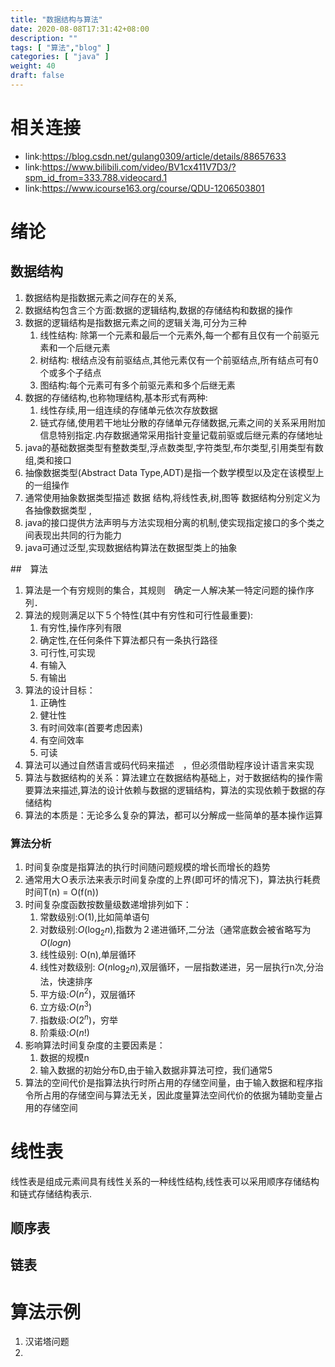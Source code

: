 ```yaml
---
title: "数据结构与算法"
date: 2020-08-08T17:31:42+08:00
description: ""
tags: [ "算法","blog" ]
categories: [ "java" ]
weight: 40
draft: false
---
```


# 相关连接
- link:https://blog.csdn.net/gulang0309/article/details/88657633
- link:https://www.bilibili.com/video/BV1cx411V7D3/?spm_id_from=333.788.videocard.1
- link:https://www.icourse163.org/course/QDU-1206503801

# 绪论

## 数据结构
1. 数据结构是指数据元素之间存在的关系,
2. 数据结构包含三个方面:数据的逻辑结构,数据的存储结构和数据的操作
3. 数据的逻辑结构是指数据元素之间的逻辑关海,可分为三种 
   1. 线性结构: 除第一个元素和最后一个元素外,每一个都有且仅有一个前驱元素和一个后继元素
   2. 树结构: 根结点没有前驱结点,其他元素仅有一个前驱结点,所有结点可有0个或多个子结点
   3. 图结构:每个元素可有多个前驱元素和多个后继无素
4. 数据的存储结构,也称物理结构,基本形式有两种:
   1. 线性存续,用一组连续的存储单元依次存放数据
   2. 链式存储,使用若干地址分散的存储单元存储数据,元素之间的关系采用附加信息特别指定.内存数据通常采用指针变量记载前驱或后继元素的存储地址
5. java的基础数据类型有整数类型,浮点数类型,字符类型,布尔类型,引用类型有数组,类和接口
6. 抽像数据类型(Abstract Data Type,ADT)是指一个数学模型以及定在该模型上的一组操作
7. 通常使用抽象数据类型描述 数据 结构,将线性表,树,图等 数据结构分别定义为各抽像数据类型 ,
8. java的接口提供方法声明与方法实现相分离的机制,使实现指定接口的多个类之间表现出共同的行为能力
9. java可通过泛型,实现数据结构算法在数据型类上的抽象

##　算法
1. 算法是一个有穷规则的集合，其规则　确定一人解决某一特定问题的操作序列．
2. 算法的规则满足以下５个特性(其中有穷性和可行性最重要):
   1. 有穷性,操作序列有限
   2. 确定性,在任何条件下算法都只有一条执行路径
   3. 可行性,可实现
   4. 有输入
   5. 有输出
3. 算法的设计目标：
   1. 正确性
   2. 健壮性
   3. 有时间效率(首要考虑因素)
   4. 有空间效率
   5. 可读
4. 算法可以通过自然语言或码代码来描述　，但必须借助程序设计语言来实现
5. 算法与数据结构的关系：算法建立在数据结构基础上，对于数据结构的操作需要算法来描述,算法的设计依赖与数据的逻辑结构，算法的实现依赖于数据的存储结构
6. 算法的本质是：无论多么复杂的算法，都可以分解成一些简单的基本操作运算

### 算法分析
1. 时间复杂度是指算法的执行时间随问题规模的增长而增长的趋势
2. 通常用大Ｏ表示法来表示时间复杂度的上界(即可坏的情况下)，算法执行耗费时间T(n) = O(f(n))
3. 时间复杂度函数按数量级数递增排列如下：
   1. 常数级别:O(1),比如简单语句
   2. 对数级别:$O(\log_2n)$,指数为２递进循环,二分法（通常底数会被省略写为$O(logn)$
   3. 线性级别: O(n),单层循环
   4. 线性对数级别:  $O(n\log_2n)$,双层循环，一层指数递进，另一层执行n次,分治法，快速排序
   5. 平方级:$O(n^2)$，双层循环
   6. 立方级:$O(n^3)$
   7. 指数级:$O(2^n)$，穷举
   8. 阶乘级:$O(n!)$
4. 影响算法时间复杂度的主要因素是：
   1. 数据的规模n
   2. 输入数据的初始分布D,由于输入数据非算法可控，我们通常5
5. 算法的空间代价是指算法执行时所占用的存储空间量，由于输入数据和程序指令所占用的存储空间与算法无关，因此度量算法空间代价的依据为辅助变量占用的存储空间
   

# 线性表
线性表是组成元素间具有线性关系的一种线性结构,线性表可以采用顺序存储结构和链式存储结构表示.

## 顺序表

## 链表


# 算法示例
1. 汉诺塔问题
2. 